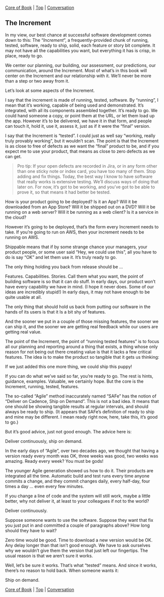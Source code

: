 [Core of Book](04.html) | [Top](index.html) | [Conversation](06.html)

## The Increment ##

In my view, our best chance at successful software development comes down to this: The “*Increment*”, a frequently-provided chunk of running, tested, software, ready to ship, solid, each feature or story bit complete. It may not have all the capabilities you want, but everything it has is crisp, in place, ready to go.

We center our planning, our building, our assessment, our predictions, our communication, around the Increment. Most of what’s in this book will center on the Increment and our relationship with it. We’ll never be more than a step or two away from it.

Let’s look at some aspects of the Increment.  

I say that the increment is made of running, tested, software. By “running”, I mean that it’s working, capable of being used and demonstrated. It’s integrated, with all its components assembled together. It’s ready to go. We could hand someone a copy, or point them at the URL, or let them load up the app. However it’s to be delivered, we have it in that form, and people can touch it, hold it, use it, assess it, just as if it were the “final” version.  

I say that the Increment is “tested”. I could just as well say “working, really truly provably working”, but it wouldn’t scan. The point is that the Increment is as close to free of defects as we want the “final” product to be, and if you expect me to use your product, that means as close to zero defects as we can get. 

>Pro tip: If your open defects are recorded in Jira, or in any form other than one sticky note or index card, you have too many of them. Stop adding and fix things.
Today, the best way I know to have software that really works is extensive testing. We’ll discuss ways of doing that later on. For now, it’s got to be working, and you’ve got to be able to prove it, so that means it had better be tested.
  

How is your product going to be deployed? Is it an App? Will it be downloaded from an App Store? Will it be shipped out on a DVD? Will it be running on a web server? Will it be running as a web client? Is it a service in the cloud?

However it’s going to be deployed, that’s the form every Increment needs to take. If you’re going to run on AWS, then your increment needs to be running on AWS. 

Shippable means that if by some strange chance your managers, your product people, or some user said “Hey, we could use this”, all you have to do is say “OK” and let them use it. It’s truly ready to go.

The only thing holding you back from release should be …  

Features. Capabilities. Stories. Call them what you want, the point of building software is so that it can do stuff. In early days, our product won’t have every capability we have in mind. (I hope it never does. Some of our ideas are incredibly stupid!) In early days, it may not have enough to be quite usable at all.

The only thing that should hold us back from putting our software in the hands of its users is that it Is a bit shy of features.

And the sooner we put in a couple of those missing features, the sooner we can ship it, and the sooner we are getting real feedback while our users are getting real value.  

The point of the Increment, the point of “running tested features” is to focus all our planning and reporting around a thing that exists, a thing whose only reason for not being out there creating value is that it lacks a few critical features. The idea is to make the product so tangible that it gets us thinking:

If we just added this one more thing, we could ship this puppy!

If you can do what we’ve said so far, you’re ready to go. The rest is hints, guidance, examples. Valuable, we certainly hope. But the core is the Increment, running, tested, features.  

The so-called “Agile” method inaccurately named “SAFe” has the notion of “Deliver on Cadence, Ship on Demand”. This is not a bad idea. It means that one should be showing tangible results at regular intervals, and should always be ready to ship. (It appears that SAFe’s definition of ready to ship and mine may be different. I mean ready right now, here, take this, it’s good to go.)

But it’s good advice, just not good enough. The advice here is:

Deliver continuously, ship on demand.  

In the early days of “Agile”, over two decades ago, we thought that having a version ready every month was OK, three weeks was good, two weeks was amazing. Ready every week? You must be gods!

The younger Agile generation showed us how to do it. Their products are integrated all the time. Automatic build and test runs every time anyone commits a change, and they commit changes daily, every half-day, four times a day … even every few minutes.

If you change a line of code and the system will still work, maybe a little better, why not deliver it, at least to your colleagues if not to the world? 

Deliver continuously.  

Suppose someone wants to use the software. Suppose they want that fix you just put in and committed a couple of paragraphs above? How long should they have to wait?

Zero time would be good. Time to download a new version would be OK. Any delay longer than that isn’t good enough. We have to ask ourselves why we wouldn’t give them the version that just left our fingertips. The usual reason is that we aren’t sure it works.

Well, let’s be sure it works. That’s what “tested” means. And since it works, there’s no reason to hold back. When someone wants it:

Ship on demand.



[Core of Book](04.html) | [Top](index.html) | [Conversation](06.html)


<!--ignore-->


